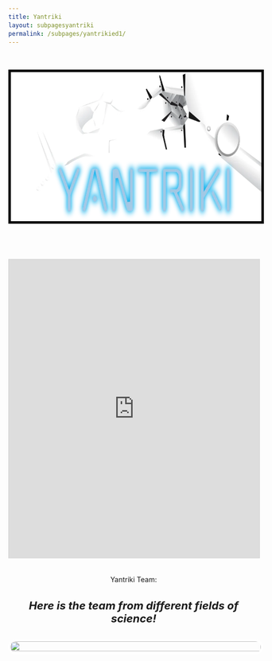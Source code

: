```yaml
---
title: Yantriki
layout: subpagesyantriki
permalink: /subpages/yantrikied1/
---
```

<br>
<br>
<img class="okay" src="/images/Yantriki2-1024x428.png.webp" height="300" width="2000" style="border: 5px solid black; background-color: #F5F5F5;
" />
<br>
<br>
<center>
<br>
<br>
<br>
<iframe allowfullscreen="allowfullscreen" scrolling="no" class="fp-iframe" src="https://heyzine.com/flip-book/cf0bac2e33.html" style="border: 1px solid lightgray; width: 100%; height: 600px;"></iframe>
<br>
<br>
<p class="headings">Yantriki Team:</p>
<center>
  <p><h4 style="font-style: italic; font-size: 22px;">Here is the team from different fields of science!</h4></p>
  <img src="/images/yantriki_team.jpg" height="25%" width="100%" style="border: solid 4px white; border-radius: 40px 40px 40px 40px;">
</center>
